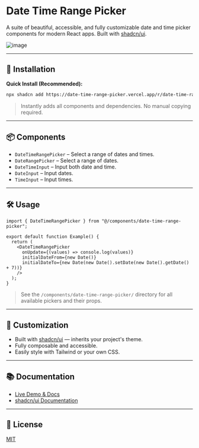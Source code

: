 # Date Time Range Picker

A suite of beautiful, accessible, and fully customizable date and time picker components for modern React apps. Built with [shadcn/ui](https://ui.shadcn.com/).

![image](https://github.com/user-attachments/assets/722586f4-1b1c-4e45-b9fd-e20d9ee6a85d)

---

## 🚀 Installation

**Quick Install (Recommended):**

```bash
npx shadcn add https://date-time-range-picker.vercel.app/r/date-time-range-picker.json
```

> Instantly adds all components and dependencies. No manual copying required.

---

## 📦 Components

- `DateTimeRangePicker` – Select a range of dates and times.
- `DateRangePicker` – Select a range of dates.
- `DateTimeInput` – Input both date and time.
- `DateInput` – Input dates.
- `TimeInput` – Input times.

---

## 🛠️ Usage

```tsx
import { DateTimeRangePicker } from "@/components/date-time-range-picker";

export default function Example() {
  return (
    <DateTimeRangePicker
      onUpdate={(values) => console.log(values)}
      initialDateFrom={new Date()}
      initialDateTo={new Date(new Date().setDate(new Date().getDate() + 7))}
    />
  );
}
```

> See the `/components/date-time-range-picker/` directory for all available pickers and their props.

---

## 🎨 Customization

- Built with [shadcn/ui](https://ui.shadcn.com/) — inherits your project's theme.
- Fully composable and accessible.
- Easily style with Tailwind or your own CSS.

---

## 📚 Documentation

- [Live Demo & Docs](https://date-time-range-picker.vercel.app)
- [shadcn/ui Documentation](https://ui.shadcn.com/docs)

---

## 📝 License

[MIT](./LICENSE)
